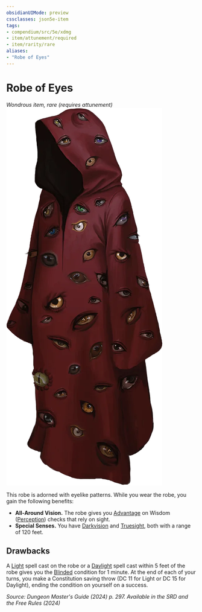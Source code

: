 ```yaml
---
obsidianUIMode: preview
cssclasses: json5e-item
tags:
- compendium/src/5e/xdmg
- item/attunement/required
- item/rarity/rare
aliases: 
- "Robe of Eyes"
---
```

# Robe of Eyes
*Wondrous item, rare (requires attunement)*  
![](/3-Mechanics/CLI/items/img/robe-of-eyes.webp#right)


This robe is adorned with eyelike patterns. While you wear the robe, you gain the following benefits:

- **All-Around Vision.** The robe gives you [Advantage](/3-Mechanics/CLI/variant-rules/advantage-xphb.md) on Wisdom ([Perception](skills.md#Perception)) checks that rely on sight.  
- **Special Senses.** You have [Darkvision](senses.md#Darkvision) and [Truesight](senses.md#Truesight), both with a range of 120 feet.  

## Drawbacks

A [Light](/3-Mechanics/CLI/spells/light-xphb.md) spell cast on the robe or a [Daylight](/3-Mechanics/CLI/spells/daylight-xphb.md) spell cast within 5 feet of the robe gives you the [Blinded](conditions.md#Blinded) condition for 1 minute. At the end of each of your turns, you make a Constitution saving throw (DC 11 for Light or DC 15 for Daylight), ending the condition on yourself on a success.

*Source: Dungeon Master's Guide (2024) p. 297. Available in the <span title='Systems Reference Document (5.2)'>SRD</span> and the Free Rules (2024)*